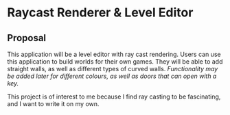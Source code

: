 # Raycast Renderer & Level Editor

## Proposal

This application will be a level editor with ray cast rendering.
Users can use this application to build worlds for their own games.
They will be able to add straight walls, as well as different types of curved walls.
*Functionality may be added later for different colours, as well as doors that can open with a key.*

This project is of interest to me because I find ray casting to be fascinating, and I want to write it on my own.  
